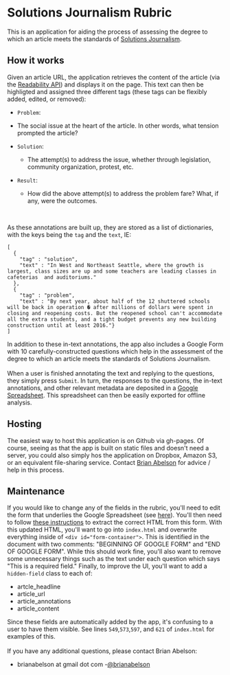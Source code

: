 Solutions Journalism Rubric
===========================

This is an application for aiding the process of assessing the degree to which an article meets the standards of [Solutions Journalism](http://solutionsjournalism.org/).
<br/>

## How it works
Given an article URL, the application retrieves the content of the article (via the [Readability API](http://www.readability.com/developers/api)) and displays it on the page.  This text can then be highligted and assigned three different tags (these tags can be flexibly added, edited, or removed):

 - `Problem`:
  * The social issue at the heart of the article. In other words, what tension prompted the article?

- `Solution`:
  * The attempt(s) to address the issue, whether through legislation, community organization, protest, etc.

- `Result`:
  * How did the above attempt(s) to address the problem fare?  What, if any, were the outcomes.

<br/>

As these annotations are built up, they are stored as a list of dictionaries, with the keys being the `tag` and the `text`, IE:

```
[
  {
    "tag" : "solution",
    "text" : "In West and Northeast Seattle, where the growth is largest, class sizes are up and some teachers are leading classes in cafeterias  and auditoriums."
  },
  {
    "tag" : "problem",
    "text" : "By next year, about half of the 12 shuttered schools will be back in operation � after millions of dollars were spent in closing and reopening costs. But the reopened school can't accommodate all the extra students, and a tight budget prevents any new building construction until at least 2016."}
]
```

In addition to these in-text annotations, the app also includes a Google Form with 10 carefully-constructed questions which help in the assessment of the degree to which an article meets the standards of Solutions Journalism.
<br/><br/>
When a user is finished annotating the text and replying to the questions, they simply press `Submit`.  In turn, the responses to the questions, the in-text annotations, and other relevant metadata are deposited in a [Google Spreadsheet](https://docs.google.com/spreadsheet/ccc?key=0An9Q5Mkz4lG7dEtXanVWVUo1ZjE0R0UxcjhUM2I2aFE&usp=drive_web#gid=0).  This spreadsheet can then be easily exported for offline analysis.

## Hosting
The easiest way to host this application is on Github via gh-pages.  Of course, seeing as that the app is built on static files and doesn't need a server, you could also simply hos the application on Dropbox, Amazon S3, or an equivalent file-sharing service. Contact [Brian Abelson](mailto:brianabelson@gmail.com) for advice / help in this process.

## Maintenance
If you would like to change any of the fields in the rubric, you'll need to edit the form that underlies the Google Spreadsheet (see [here](https://docs.google.com/forms/d/13EyHZbX1Ln3M4Wqrl1dl8C8qiLt8cjL4ip00A016MI8/edit)).  You'll then need to follow [these instructions](http://www.immersionmedia.com/blog/customizing-and-styling-google-forms/) to extract the correct HTML from this form.  With this updated HTML, you'll want to go into `index.html` and overwrite everything inside of `<div id="form-container">`. This is identified in the document with two comments: "BEGINNING OF GOOGLE FORM" and "END OF GOOGLE FORM".  While this should work fine, you'll also want to remove some unnecessary things such as the text under each question which says "This is a required field." Finally, to improve the UI, you'll want to add a `hidden-field` class to each of:

- artcle_headline
- article_url
- article_annotations
- article_content

Since these fields are automatically added by the app, it's confusing to a user to have them visible. See lines `549`,`573`,`597`, and `621` of `index.html` for examples of this. 
<br/><br/>
If you have any additional questions, please contact Brian Abelson:
  - brianabelson at gmail dot com
  -[@brianabelson](http://www.twitter.com/brianabelson)